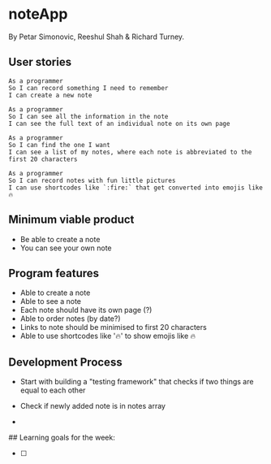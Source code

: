 # noteApp

By Petar Simonovic, Reeshul Shah & Richard Turney.

## User stories

```
As a programmer
So I can record something I need to remember
I can create a new note
```
```
As a programmer
So I can see all the information in the note
I can see the full text of an individual note on its own page
```
```
As a programmer
So I can find the one I want
I can see a list of my notes, where each note is abbreviated to the first 20 characters
```
```
As a programmer
So I can record notes with fun little pictures
I can use shortcodes like `:fire:` that get converted into emojis like 🔥
```

## Minimum viable product

* Be able to create a note
* You can see your own note

## Program features

* Able to create a note
* Able to see a note
* Each note should have its own page (?)
* Able to order notes (by date?)
* Links to note should be minimised to first 20 characters
* Able to use shortcodes like ':fire:' to show emojis like 🔥

## Development Process

- Start with building a "testing framework" that checks if two things are equal to each other

- Check if newly added note is in notes array

- 





## Learning goals for the week:

* [ ]

